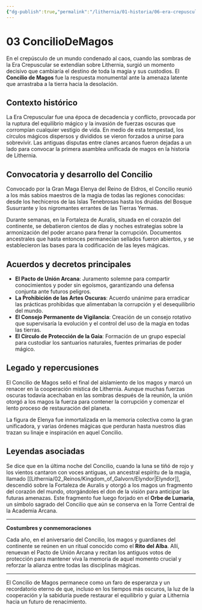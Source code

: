 ```yaml
---
{"dg-publish":true,"permalink":"/lithernia/01-historia/06-era-crepuscular/03-concilio-de-magos/","title":"Concilio de Magos","tags":["lithernia","evento","historia","magia"]}
---
```


# 03 ConcilioDeMagos

En el crepúsculo de un mundo condenado al caos, cuando las sombras de la Era Crepuscular se extendían sobre Lithernia, surgió un momento decisivo que cambiaría el destino de toda la magia y sus custodios. El **Concilio de Magos** fue la respuesta monumental ante la amenaza latente que arrastraba a la tierra hacia la desolación.

## Contexto histórico

La Era Crepuscular fue una época de decadencia y conflicto, provocada por la ruptura del equilibrio mágico y la invasión de fuerzas oscuras que corrompían cualquier vestigio de vida. En medio de esta tempestad, los círculos mágicos dispersos y divididos se vieron forzados a unirse para sobrevivir. Las antiguas disputas entre clanes arcanos fueron dejadas a un lado para convocar la primera asamblea unificada de magos en la historia de Lithernia.

## Convocatoria y desarrollo del Concilio

Convocado por la Gran Maga Elenya del Reino de Eldros, el Concilio reunió a los más sabios maestros de la magia de todas las regiones conocidas: desde los hechiceros de las Islas Tenebrosas hasta los druidas del Bosque Susurrante y los nigromantes errantes de las Tierras Yermas. 

Durante semanas, en la Fortaleza de Auralis, situada en el corazón del continente, se debatieron cientos de días y noches estrategias sobre la armonización del poder arcano para frenar la corrupción. Documentos ancestrales que hasta entonces permanecían sellados fueron abiertos, y se establecieron las bases para la codificación de las leyes mágicas.

## Acuerdos y decretos principales

- **El Pacto de Unión Arcana**: Juramento solemne para compartir conocimientos y poder sin egoísmos, garantizando una defensa conjunta ante futuros peligros.  
- **La Prohibición de las Artes Oscuras**: Acuerdo unánime para erradicar las prácticas prohibidas que alimentaban la corrupción y el desequilibrio del mundo.  
- **El Consejo Permanente de Vigilancia**: Creación de un consejo rotativo que supervisaría la evolución y el control del uso de la magia en todas las tierras.  
- **El Círculo de Protección de la Gaia**: Formación de un grupo especial para custodiar los santuarios naturales, fuentes primarias de poder mágico.

## Legado y repercusiones

El Concilio de Magos selló el final del aislamiento de los magos y marcó un renacer en la cooperación mística de Lithernia. Aunque muchas fuerzas oscuras todavía acechaban en las sombras después de la reunión, la unión otorgó a los magos la fuerza para contener la corrupción y comenzar el lento proceso de restauración del planeta.

La figura de Elenya fue inmortalizada en la memoria colectiva como la gran unificadora, y varias órdenes mágicas que perduran hasta nuestros días trazan su linaje e inspiración en aquel Concilio.

## Leyendas asociadas

Se dice que en la última noche del Concilio, cuando la luna se tiñó de rojo y los vientos cantaron con voces antiguas, un ancestral espíritu de la magia, llamado [[Lithernia/02_Reinos/Kingdom_of_Galvorn/Elyndor\|Elyndor]], descendió sobre la Fortaleza de Auralis y otorgó a los magos un fragmento del corazón del mundo, otorgándoles el don de la visión para anticipar las futuras amenazas. Este fragmento fue luego forjado en el **Orbe de Lumaria**, un símbolo sagrado del Concilio que aún se conserva en la Torre Central de la Academia Arcana.

---

**Costumbres y conmemoraciones**

Cada año, en el aniversario del Concilio, los magos y guardianes del continente se reúnen en un ritual conocido como el **Rito del Alba**. Allí, renuevan el Pacto de Unión Arcana y recitan los antiguos votos de protección para mantener viva la memoria de aquel momento crucial y reforzar la alianza entre todas las disciplinas mágicas.

---

El Concilio de Magos permanece como un faro de esperanza y un recordatorio eterno de que, incluso en los tiempos más oscuros, la luz de la cooperación y la sabiduría puede restaurar el equilibrio y guiar a Lithernia hacia un futuro de renacimiento.